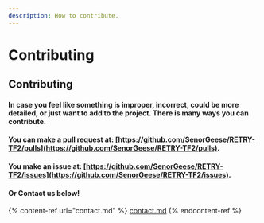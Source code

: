 ```yaml
---
description: How to contribute.
---
```


# Contributing

## Contributing

#### In case you feel like something is improper, incorrect, could be more detailed, or just want to add to the project. There is many ways you can contribute.&#x20;

#### You can make a pull request at:  [https://github.com/SenorGeese/RETRY-TF2/pulls](https://github.com/SenorGeese/RETRY-TF2/pulls).

#### You make an issue at: [https://github.com/SenorGeese/RETRY-TF2/issues](https://github.com/SenorGeese/RETRY-TF2/issues).

#### Or Contact us below!

{% content-ref url="contact.md" %}
[contact.md](contact.md)
{% endcontent-ref %}
